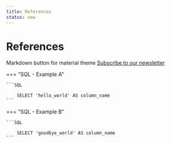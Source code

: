 ```yaml
---
title: References
status: new
---
```


# References 

<!-- https://squidfunk.github.io/mkdocs-material/reference/content-tabs/#grouping-other-content-unordered-list -->



Markdown button for material theme
[Subscribe to our newsletter](#)



=== "SQL - Example A"

    ```SQL
    
        SELECT 'hello_world' AS column_name
    ```

=== "SQL - Example B"

    ```SQL 

        SELECT 'goodbye_world' AS column_name
    ```